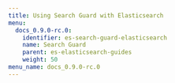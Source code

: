 ```yaml
---
title: Using Search Guard with Elasticsearch
menu:
  docs_0.9.0-rc.0:
    identifier: es-search-guard-elasticsearch
    name: Search Guard
    parent: es-elasticsearch-guides
    weight: 50
menu_name: docs_0.9.0-rc.0
---
```


